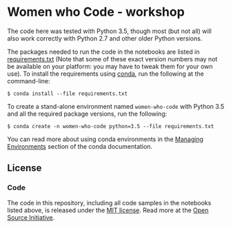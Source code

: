 # Women who Code - workshop



The code here was tested with Python 3.5, though most (but not all) will also work correctly with Python 2.7 and other older Python versions.

The packages needed to run the code in the notebooks are listed in [requirements.txt](requirements.txt) (Note that some of these exact version numbers may not be available on your platform: you may have to tweak them for your own use).
To install the requirements using [conda](http://conda.pydata.org), run the following at the command-line:

```
$ conda install --file requirements.txt
```

To create a stand-alone environment named ``women-who-code`` with Python 3.5 and all the required package versions, run the following:

```
$ conda create -n women-who-code python=3.5 --file requirements.txt
```

You can read more about using conda environments in the [Managing Environments](http://conda.pydata.org/docs/using/envs.html) section of the conda documentation.


## License

### Code
The code in this repository, including all code samples in the notebooks listed above, is released under the [MIT license](LICENSE-CODE). Read more at the [Open Source Initiative](https://opensource.org/licenses/MIT).

